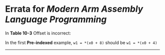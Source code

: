 # Errata for *Modern Arm Assembly Language Programming*

In **Table 10-3** Offset is incorrect:
 
In the first **Pre-indexed** example, `w1 = *(x0 + 8)` should be `w1 = *(x0 + 4)`

***